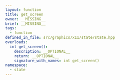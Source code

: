```yaml
---
layout: function
title: get_screen
owner: __MISSING__
brief: __MISSING__
tags:
  - function
defined_in_file: src/graphics/x11/state/state.hpp
overloads:
  int get_screen():
    description: __OPTIONAL__
    return: __OPTIONAL__
    signature_with_names: int get_screen()
namespace:
  - state
---
```

